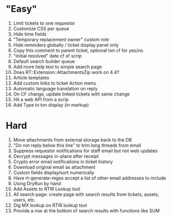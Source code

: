 # "Easy"
1. Limit tickets to one requestor
1. Customize CSS per queue
1. Hide time fields
1. "Temporary replacement owner" custom role
1. Hide reminders globally / ticket display panel only
1. Copy this comment to parent ticket, optional txn cf for yes/no
1. "Initial resolved" date cf of scrip
1. Default search builder queue
1. Add more help text to simple search page
1. Does RT::Extension::AttachmentsZip work on 4.4?
1. Article templates
1. Add custom links to ticket Action menu
1. Automatic language translation on reply
1. On CF change, update linked tickets with same change
1. Hit a web API from a scrip
1. Add Type to txn display (in markup)

# Hard

1. Move attachments from external storage back to the DB
1. "Do not reply below this line" to trim long threads from email
1. Suppress requestor notifications for staff email but not web updates
1. Decrypt messages in-place after receipt
1. Crypto error email notifications in ticket history
1. Download original email as attachment
1. Custom fields display/sort numerically
1. Have rt-generate-regex accept a list of other email addresses to include
1. Using DryRun by hand
1. Add Assets to RTIR Lookup tool
1. All search page: create page with search results from tickets, assets, users, etc.
1. Dig MX lookup on RTIR lookup tool
1. Provide a row at the bottom of search results with functions like SUM
